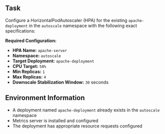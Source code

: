 ## Task
Configure a HorizontalPodAutoscaler (HPA) for the existing `apache-deployment` in the `autoscale` namespace  with the following exact specifications:

**Required Configuration:**
- **HPA Name:** `apache-server`
- **Namespace:** `autoscale` 
- **Target Deployment:** `apache-deployment`
- **CPU Target:** `50%`
- **Min Replicas:** `1`
- **Max Replicas:** `4`
- **Downscale Stabilization Window:** `30` seconds

## Environment Information
- A deployment named `apache-deployment` already exists in the `autoscale` namespace
- Metrics server is installed and configured 
- The deployment has appropriate resource requests configured
